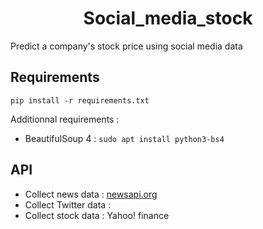# <center>Social_media_stock</center>
Predict a company's stock price using social media data


## Requirements

```
pip install -r requirements.txt
```

Additionnal requirements :
- BeautifulSoup 4 : `sudo apt install python3-bs4`

## API

- Collect news data : [newsapi.org](https://newsapi.org)
- Collect Twitter data :
- Collect stock data : Yahoo! finance
